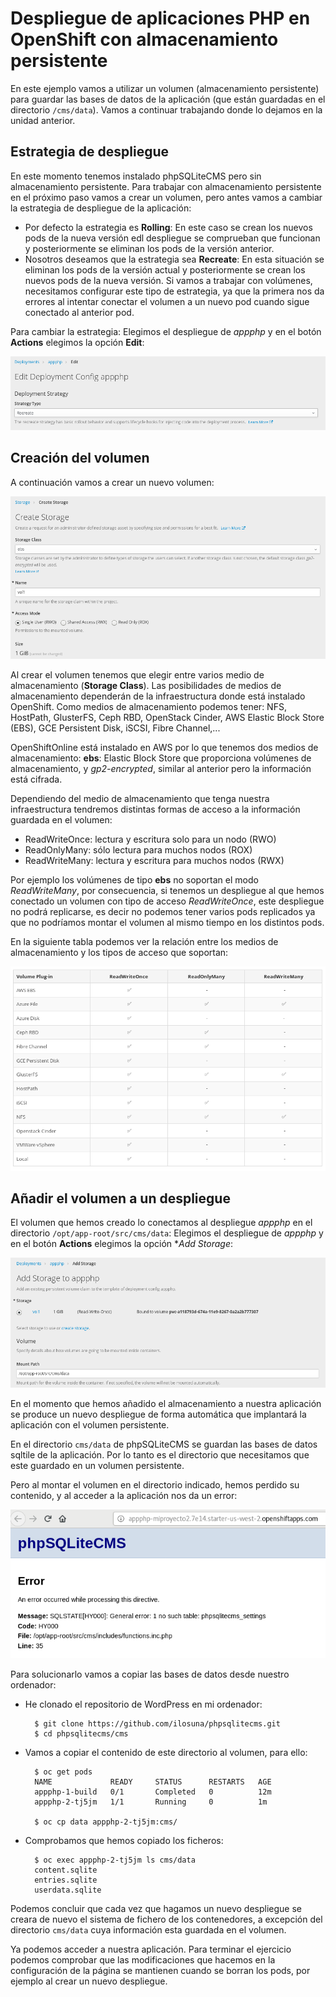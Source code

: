# Despliegue de aplicaciones PHP en OpenShift con almacenamiento persistente

En este ejemplo vamos a utilizar un volumen (almacenamiento persistente) para guardar las bases de datos de la aplicación (que están guardadas en el directorio `/cms/data`). Vamos a continuar trabajando donde lo dejamos en la unidad anterior.

## Estrategia de despliegue

En este momento tenemos instalado phpSQLiteCMS pero sin almacenamiento persistente. Para trabajar con almacenamiento persistente en el próximo paso vamos a crear un volumen, pero antes vamos a cambiar la estrategia de despliegue de la aplicación:

* Por defecto la estrategia es **Rolling**: En este caso se crean los nuevos pods de la nueva versión edl despliegue se comprueban que funcionan y posteriormente se eliminan los pods de la versión anterior.
* Nosotros deseamos que la estrategia sea **Recreate**: En esta situación se eliminan los pods de la versión actual y posteriormente se crean los nuevos pods de la nueva versión. Si vamos a trabajar con volúmenes, necesitamos configurar este tipo de estrategia, ya que la primera nos da errores al intentar conectar el volumen a un nuevo pod cuando sigue conectado al anterior pod.

Para cambiar la estrategia: Elegimos el despliegue de *appphp* y en el botón **Actions** elegimos la opción **Edit**:

![wp3](img/deploy.png)

## Creación del volumen

A continuación vamos a crear un nuevo volumen:

![wp4](img/volumen.png)

Al crear el volumen tenemos que elegir entre varios medio de almacenamiento (**Storage Class**). Las posibilidades de medios de almacenamiento dependerán de la infraestructura donde está instalado OpenShift. Como medios de almacenamiento podemos tener: NFS, HostPath, GlusterFS, Ceph RBD, OpenStack Cinder, AWS Elastic Block Store (EBS), GCE Persistent Disk, iSCSI, Fibre Channel,...

 OpenShiftOnline está instalado en AWS por lo que tenemos dos medios de almacenamiento: **ebs**: Elastic Block Store que proporciona volúmenes de almacenamiento, y *gp2-encrypted*, similar al anterior pero la información está cifrada.

Dependiendo del medio de almacenamiento que tenga nuestra infraestructura tendremos distintas formas de acceso a la información guardada en el volumen:
* ReadWriteOnce: lectura y escritura solo para un nodo (RWO)
* ReadOnlyMany: sólo lectura para muchos nodos (ROX)
* ReadWriteMany: lectura y escritura para muchos nodos (RWX)

Por ejemplo los volúmenes de tipo **ebs** no soportan el modo *ReadWriteMany*, por consecuencia, si tenemos un despliegue al que hemos conectado un volumen con tipo de acceso *ReadWriteOnce*, este despliegue no podrá replicarse, es decir no podemos tener varios pods replicados ya que no podríamos montar el volumen al mismo tiempo en los distintos pods.

En la siguiente tabla podemos ver la relación entre los medios de almacenamiento y los tipos de acceso que soportan:

![wp5](img/tabla.png)

## Añadir el volumen a un despliegue

El volumen que hemos creado lo conectamos al despliegue *appphp* en el directorio `/opt/app-root/src/cms/data`: Elegimos el despliegue de *appphp* y en el botón **Actions** elegimos la opción **Add Storage*:

![wp5](img/volumen2.png)

En el momento que hemos añadido el almacenamiento a nuestra aplicación se produce un nuevo despliegue de forma automática que implantará la aplicación con el volumen persistente.

En el directorio `cms/data` de phpSQLiteCMS se guardan las bases de datos sqltile de la aplicación. Por lo tanto es el directorio que necesitamos que este guardado en un volumen persistente.

Pero al montar el volumen en el directorio indicado, hemos perdido su contenido, y al acceder a la aplicación nos da un error:

![wp5](img/error.png)

Para solucionarlo vamos a copiar las bases de datos desde nuestro ordenador:

* He clonado el repositorio de WordPress en mi ordenador:

        $ git clone https://github.com/ilosuna/phpsqlitecms.git
        $ cd phpsqlitecms/cms

* Vamos a copiar el contenido de este directorio al volumen, para ello:

        $ oc get pods
        NAME             READY     STATUS      RESTARTS   AGE
        appphp-1-build   0/1       Completed   0          12m
        appphp-2-tj5jm   1/1       Running     0          1m

        $ oc cp data appphp-2-tj5jm:cms/

* Comprobamos que hemos copiado los ficheros:

        $ oc exec appphp-2-tj5jm ls cms/data
        content.sqlite
        entries.sqlite
        userdata.sqlite
  
Podemos concluir que cada vez que hagamos un nuevo despliegue se creara de nuevo el sistema de fichero de los contenedores, a excepción del directorio `cms/data` cuya información esta guardada en el volumen. 

Ya podemos acceder a nuestra aplicación. Para terminar el ejercicio podemos comprobar que las modificaciones que hacemos en la configuración de la página se mantienen cuando se borran los pods, por ejemplo al crear un nuevo despliegue.

